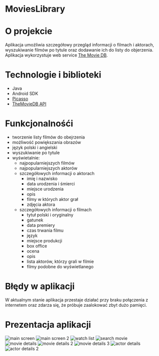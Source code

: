 # MoviesLibrary

# O projekcie
Aplikacja umożliwia szczegółowy przegląd informacji o filmach i aktorach, wyszukiwanie filmów po tytule oraz dodawanie ich do listy do objerzenia.
Aplikacja wykorzystuje web service [The Movie DB](https://www.themoviedb.org).

# Technologie i biblioteki
* Java
* Android SDK
* [Picasso](https://github.com/square/picasso)
* [TheMovieDB API](https://github.com/holgerbrandl/themoviedbapi)

# Funkcjonalnośći
* tworzenie listy filmów do obejrzenia
* możliwość powiększania obrazów
* język polski i angielski
* wyszukiwanie po tytule
* wyświetalnie:
  * najpopularniejszych filmów
  * najpopularniejszych aktorów
  * szczegółowych informacji o aktorach
    * imię i nazwisko
    * data urodzenia i śmierci
    * miejsce urodzenia
    * opis
    * filmy w których aktor grał
    * zdjęcia aktora
  * szczegółowych informacji o filmach
    * tytuł polski i oryginalny
    * gatunek
    * data premiery
    * czas trwania filmu
    * język
    * miejsce produkcji
    * box office
    * ocena
    * opis
    * lista aktorów, którzy grali w filmie
    * filmy podobne do wyświetlanego

# Błędy w aplikacji
W aktualnym stanie aplikacja przestaje działać przy braku połączenia z internetem oraz zdarza się, że próbuje zaalokować zbyt dużo pamięci.

# Prezentacja aplikacji
![main screen](https://user-images.githubusercontent.com/29754301/27660910-9041d150-5c58-11e7-8d5b-c2d805112588.png) ![main screen 2](https://user-images.githubusercontent.com/29754301/27660913-90461274-5c58-11e7-941c-f2ddf67b6e5d.png) ![watch list](https://user-images.githubusercontent.com/29754301/27660912-9045f5c8-5c58-11e7-9ba6-af799b47ad9f.png) ![search movie](https://user-images.githubusercontent.com/29754301/27660914-90469744-5c58-11e7-999a-d16bfe982a42.png) ![movie details](https://user-images.githubusercontent.com/29754301/27660915-905afd9c-5c58-11e7-8843-7160f6cad7f2.png) ![movie details 2](https://user-images.githubusercontent.com/29754301/27660916-905af860-5c58-11e7-961d-1cd9e0e015e7.png) ![movie details 3](https://user-images.githubusercontent.com/29754301/27660911-904440ca-5c58-11e7-82af-74756737d4da.png) ![actor details](https://user-images.githubusercontent.com/29754301/27660909-9040dc64-5c58-11e7-92d5-c7624d6c0fdc.png) ![actor details 2](https://user-images.githubusercontent.com/29754301/27660917-9062649c-5c58-11e7-8ac0-fb8be3dcc766.png)
 
